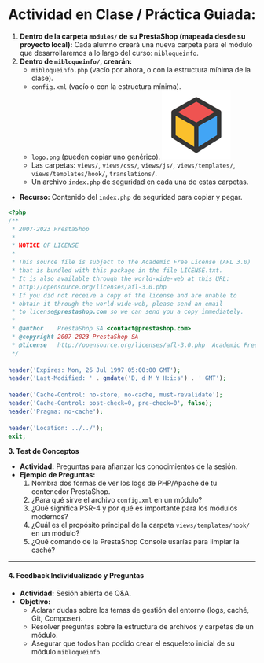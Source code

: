 # Actividad en Clase / Práctica Guiada:

1. **Dentro de la carpeta `modules/` de su PrestaShop (mapeada desde su proyecto local):** Cada alumno creará una nueva carpeta para el módulo que desarrollaremos a lo largo del curso: `mibloqueinfo`.
2. **Dentro de `mibloqueinfo/`, crearán:**
   * `mibloqueinfo.php` (vacío por ahora, o con la estructura mínima de la clase).
   * `config.xml` (vacío o con la estructura mínima).
   * `logo.png` (pueden copiar uno genérico). <img src="../../../../.gitbook/assets/logo.png" alt="" data-size="line">
   * Las carpetas: `views/`, `views/css/`, `views/js/`, `views/templates/`, `views/templates/hook/`, `translations/`.
   * Un archivo `index.php` de seguridad en cada una de estas carpetas.

* **Recurso:** Contenido del `index.php` de seguridad para copiar y pegar.

```php
<?php
/**
 * 2007-2023 PrestaShop
 *
 * NOTICE OF LICENSE
 *
 * This source file is subject to the Academic Free License (AFL 3.0)
 * that is bundled with this package in the file LICENSE.txt.
 * It is also available through the world-wide-web at this URL:
 * http://opensource.org/licenses/afl-3.0.php
 * If you did not receive a copy of the license and are unable to
 * obtain it through the world-wide-web, please send an email
 * to license@prestashop.com so we can send you a copy immediately.
 *
 * @author    PrestaShop SA <contact@prestashop.com>
 * @copyright 2007-2023 PrestaShop SA
 * @license   http://opensource.org/licenses/afl-3.0.php  Academic Free License (AFL 3.0)
 */

header('Expires: Mon, 26 Jul 1997 05:00:00 GMT');
header('Last-Modified: ' . gmdate('D, d M Y H:i:s') . ' GMT');

header('Cache-Control: no-store, no-cache, must-revalidate');
header('Cache-Control: post-check=0, pre-check=0', false);
header('Pragma: no-cache');

header('Location: ../../');
exit;

```

**3. Test de Conceptos**

* **Actividad:** Preguntas para afianzar los conocimientos de la sesión.
* **Ejemplo de Preguntas:**
  1. Nombra dos formas de ver los logs de PHP/Apache de tu contenedor PrestaShop.
  2. ¿Para qué sirve el archivo `config.xml` en un módulo?
  3. ¿Qué significa PSR-4 y por qué es importante para los módulos modernos?
  4. ¿Cuál es el propósito principal de la carpeta `views/templates/hook/` en un módulo?
  5. ¿Qué comando de la PrestaShop Console usarías para limpiar la caché?

***

#### 4. Feedback Individualizado y Preguntas

* **Actividad:** Sesión abierta de Q\&A.
* **Objetivo:**
  * Aclarar dudas sobre los temas de gestión del entorno (logs, caché, Git, Composer).
  * Resolver preguntas sobre la estructura de archivos y carpetas de un módulo.
  * Asegurar que todos han podido crear el esqueleto inicial de su módulo `mibloqueinfo`.
